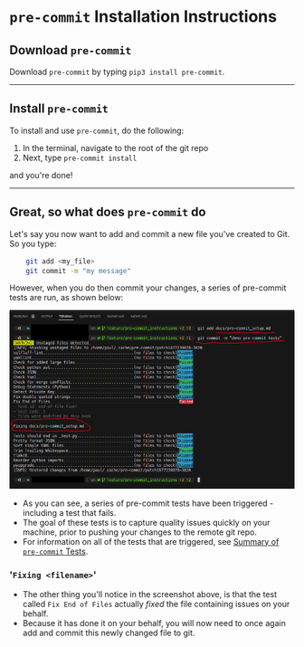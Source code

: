 # `pre-commit` Installation Instructions

## Download `pre-commit`

Download `pre-commit` by typing `pip3 install pre-commit`.

---

## Install `pre-commit`

To install and use `pre-commit`, do the following:

1. In the terminal, navigate to the root of the git repo
2. Next, type `pre-commit install`

and you're done!

---

## Great, so what does `pre-commit` do

Let's say you now want to add and commit a new file you've created to Git. So you type:

```bash
    git add <my_file>
    git commit -m "my message"
```

However, when you do then commit your changes, a series of pre-commit tests are run, as shown below:

![image info](img/pre-commit_msg.png)

* As you can see, a series of pre-commit tests have been triggered - including a test that fails.
* The goal of these tests is to capture quality issues quickly on your machine, prior to pushing your changes to the remote git repo.
* For information on all of the tests that are triggered, see [Summary of `pre-commit` Tests](pre-commit_tests.md).

### '`Fixing <filename>`'

* The other thing you'll notice in the screenshot above, is that the test called `Fix End of Files` actually *fixed* the file containing issues on your behalf.
* Because it has done it on your behalf, you will now need to once again add and commit this newly changed file to git.
